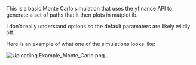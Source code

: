 This is a basic Monte Carlo simulation that uses the yfinance API to generate a set of paths that it then plots in matplotlib.

I don't really understand options so the default paramaters are likely wildly off.

Here is an example of what one of the simulations looks like:

![Uploading Example_Monte_Carlo.png…]()
